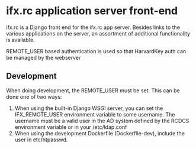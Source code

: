 # ifx.rc application server front-end

ifx.rc is a Django front end for the ifx.rc app server.  Besides links to the various applications on the server, an assortment of additional functionality is available.

REMOTE_USER based authentication is used so that HarvardKey auth can be managed by the webserver

## Development
When doing development, the REMOTE_USER must be set.  This can be done one of two ways:

1. When using the built-in Django WSGI server, you can set the IFX_REMOTE_USER environment variable to some username.  The username must be a valid user in the AD system defined by the RCDCS environment variable or in your /etc/ldap.conf
1. When using the development Dockerfile (Dockerfile-dev), include the user in etc/htpasswd.